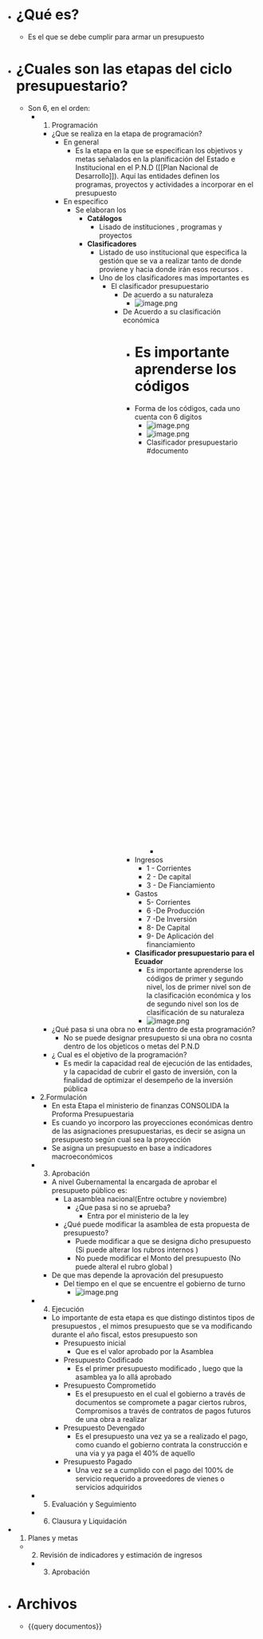 - # ¿Qué es?
	- Es el que se debe cumplir para armar un presupuesto
- # ¿Cuales son las etapas del ciclo presupuestario?
	- Son 6,  en el orden:
		- 1. Programación
			- ¿Que se realiza en la etapa de programación?
				- En general
					- Es la etapa en la que  se especifican los objetivos y metas señalados en la planificación del Estado e Institucional en el P.N.D ([[Plan Nacional de Desarrollo]]). Aquí las entidades definen los programas, proyectos y actividades a incorporar en el presupuesto
				- En especifico
					- Se elaboran los
						- **Catálogos**
							- Lisado de instituciones , programas y proyectos
						- **Clasificadores**
							- Listado de uso institucional que especifica la gestión que se va a realizar tanto de donde proviene y hacia donde irán esos recursos .
							- Uno de los clasificadores mas importantes es
								- El clasificador presupuestario
									- De acuerdo a su naturaleza
										- ![image.png](../assets/image_1643252797797_0.png)
									- De Acuerdo a su clasificación económica
										- # Es importante aprenderse los códigos
										- Forma de los códigos, cada uno cuenta con 6 digitos
											- ![image.png](../assets/image_1643254334970_0.png)
											- ![image.png](../assets/image_1643254474006_0.png)
											- Clasificador presupuestario #documento
												- <object data="G:/Otros ordenadores/Mi Ordenador/Habilidades/Universidad/Fianzas Públicas/Documentos/clasificador_presupuestario.pdf" type="application/pdf" width="100%" height="800px"></object>
										- Ingresos
											- 1 - Corrientes
											- 2 - De capital
											- 3 - De Fianciamiento
										- Gastos
											- 5- Corrientes
											- 6 -De Producción
											- 7 -De Inversión
											- 8- De Capital
											- 9- De Aplicación del financiamiento
										- **Clasificador presupuestario para el Ecuador**
											- Es importante aprenderse los códigos de primer y segundo nivel, los de primer nivel son de la clasificación económica y los de segundo nivel son los de clasificación de su naturaleza
											- ![image.png](../assets/image_1643253021390_0.png)
			- ¿Qué pasa si una obra no entra dentro de esta programación?
				- No se puede designar presupuesto si una obra no cosnta dentro de los objeticos o metas del P.N.D
			- ¿ Cual es el objetivo de la programación?
				- Es medir la capacidad real de ejecución de las entidades, y la capacidad de cubrir el gasto de inversión, con la finalidad de optimizar el desempeño de la inversión pública
		- 2.Formulación
			- En esta Etapa el ministerio de finanzas CONSOLIDA la Proforma Presupuestaria
			- Es cuando yo incorporo las proyecciones económicas dentro de las asignaciones presupuestarias, es decir se asigna un  presupuesto según cual sea la proyección
			- Se asigna un presupuesto en base a indicadores macroeconómicos
		- 3. Aprobación
			- A nivel Gubernamental la encargada de aprobar el presupueto público es:
				- La asamblea nacional(Entre octubre y noviembre)
					- ¿Que pasa si no se aprueba?
						- Entra por el ministerio de la ley
				- ¿Qué puede modificar la asamblea de esta propuesta de presupuesto?
					- Puede modificar a que se designa dicho presupuesto (Si puede alterar los rubros internos )
					- No puede modificar el Monto del presupuesto (No puede alteral el rubro global )
			- De que mas depende la aprovación del presupuesto
				- Del tiempo en el que se encuentre el gobierno de turno
					- ![image.png](../assets/image_1643255833085_0.png)
		- 4. Ejecución
			- Lo importante de esta etapa es que distingo distintos tipos de presupuestos , el mimos presupuesto que se va modificando durante el año fiscal, estos presupuesto son
				- [](#1.) Presupuesto inicial
					- Que es el valor aprobado por la Asamblea
				- [](#2.)Presupuesto Codificado
					- Es el primer presupuesto modificado , luego que la asamblea ya lo allá aprobado
				- [](#3.) Presupuesto Comprometido
					- Es el presupuesto en el cual  el gobierno a través de documentos se compromete a pagar ciertos rubros, Compromisos a través de contratos de pagos futuros de una obra a realizar
				- Presupuesto Devengado
					- Es el presupuesto una vez ya se a realizado el pago, como cuando el gobierno contrata la construcción e una via y ya paga el 40% de aquello
				- Presupuesto Pagado
					- Una vez se a cumplido con el pago del 100% de servicio requerido a proveedores de vienes o servicios adquiridos
		- 5. Evaluación y Seguimiento
		- 6. Clausura y Liquidación
- 1. Planes y metas
	- 2. Revisión de indicadores y estimación de ingresos
		- 3. Aprobación
- # Archivos
	- {{query documentos}}